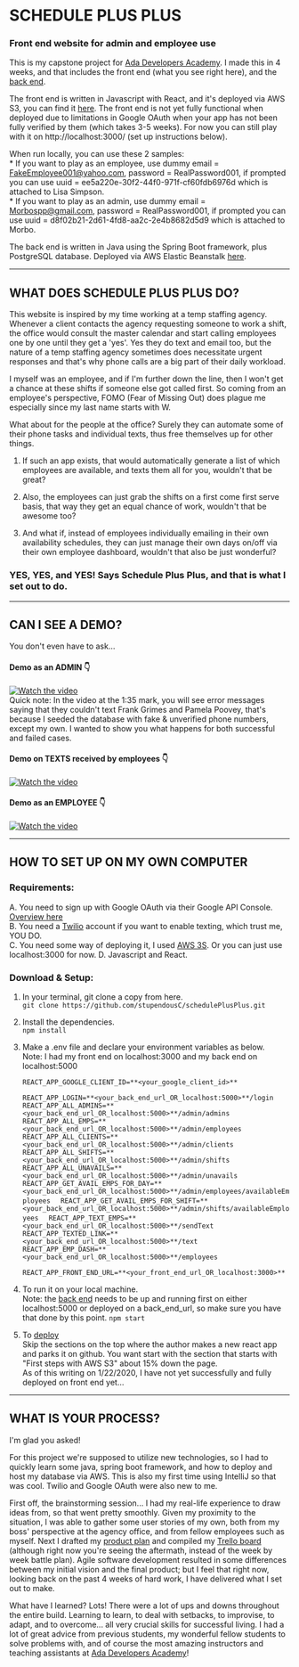 # SCHEDULE PLUS PLUS
### Front end website for admin and employee use

This is my capstone project for <a href="https://adadevelopersacademy.org">Ada Developers Academy</a>.  I made this in 4 weeks, and that includes the front end (what you see right here), and the [back end](https://github.com/stupendousC/schedule).  

The front end is written in Javascript with React, and it's deployed via AWS S3, you can find it [here](http://schedplusplus.s3-website-us-west-2.amazonaws.com/).  The front end is not yet fully functional when deployed due to limitations in Google OAuth when your app has not been fully verified by them (which takes 3-5 weeks).  For now you can still play with it on http://localhost:3000/ (set up instructions below).

When run locally, you can use these 2 samples:  
    * If you want to play as an employee, use dummy email = FakeEmployee001@yahoo.com, password = RealPassword001, if prompted you can use uuid = ee5a220e-30f2-44f0-971f-cf60fdb6976d which is attached to Lisa Simpson.  
    * If you want to play as an admin, use dummy email = Morbospp@gmail.com, password = RealPassword001, if prompted you can use uuid = d8f02b21-2d61-4fd8-aa2c-2e4b8682d5d9 which is attached to Morbo.

The back end is written in Java using the Spring Boot framework, plus PostgreSQL database.  Deployed via AWS Elastic Beanstalk [here](http://schedplusplusbackend.us-west-2.elasticbeanstalk.com/).

***

## WHAT DOES SCHEDULE PLUS PLUS DO?

This website is inspired by my time working at a temp staffing agency.  Whenever a client contacts the agency requesting someone to work a shift, the office would consult the master calendar and start calling employees one by one until they get a 'yes'.  Yes they do text and email too, but the nature of a temp staffing agency sometimes does necessitate urgent responses and that's why phone calls are a big part of their daily workload.

I myself was an employee, and if I'm further down the line, then I won't get a chance at these shifts if someone else got called first.  So coming from an employee's perspective, FOMO (Fear of Missing Out) does plague me especially since my last name starts with W.

What about for the people at the office?  Surely they can automate some of their phone tasks and individual texts, thus free themselves up for other things.  

1. If such an app exists, that would automatically generate a list of which employees are available, and texts them all for you, wouldn't that be great?  

2. Also, the employees can just grab the shifts on a first come first serve basis, that way they get an equal chance of work, wouldn't that be awesome too?  

3. And what if, instead of employees individually emailing in their own availability schedules, they can just manage their own days on/off via their own employee dashboard, wouldn't that also be just wonderful?

### YES, YES, and YES!   Says Schedule Plus Plus, and that is what I set out to do.

***

## CAN I SEE A DEMO?

You don't even have to ask... 
#### Demo as an ADMIN 👇  
[![Watch the video](https://img.youtube.com/vi/_9Q1ofPxcDg/hqdefault.jpg)](https://youtu.be/_9Q1ofPxcDg)  
Quick note: In the video at the 1:35 mark, you will see error messages saying that they couldn't text Frank Grimes and Pamela Poovey, that's because I seeded the database with fake & unverified phone numbers, except my own.  I wanted to show you what happens for both successful and failed cases.  

#### Demo on TEXTS received by employees 👇
[![Watch the video](https://img.youtube.com/vi/rvT_r7Nze6g/hqdefault.jpg)](https://youtu.be/rvT_r7Nze6g)

#### Demo as an EMPLOYEE 👇
[![Watch the video](https://img.youtube.com/vi/TMOkfiG8SKQ/hqdefault.jpg)](https://youtu.be/TMOkfiG8SKQ)

***

## HOW TO SET UP ON MY OWN COMPUTER
### Requirements: 
A. You need to sign up with Google OAuth via their Google API Console.  [Overview here](https://developers.google.com/identity/protocols/OAuth2)  
B. You need a [Twilio](https://www.twilio.com/) account if you want to enable texting, which trust me, YOU DO.  
C. You need some way of deploying it, I used [AWS 3S](https://aws.amazon.com/s3/?nc2=h_ql_prod_fs_s3).  Or you can just use localhost:3000 for now.
D. Javascript and React.

### Download & Setup:
1. In your terminal, git clone a copy from here.  
    `git clone https://github.com/stupendousC/schedulePlusPlus.git`

2. Install the dependencies.  
    `npm install`

3. Make a .env file and declare your environment variables as below.  
  Note: I had my front end on localhost:3000 and my back end on localhost:5000  

    `REACT_APP_GOOGLE_CLIENT_ID=**<your_google_client_id>**  `

    `REACT_APP_LOGIN=**<your_back_end_url_OR_localhost:5000>**/login  `
    `REACT_APP_ALL_ADMINS=**<your_back_end_url_OR_localhost:5000>**/admin/admins  `
    `REACT_APP_ALL_EMPS=**<your_back_end_url_OR_localhost:5000>**/admin/employees  `
    `REACT_APP_ALL_CLIENTS=**<your_back_end_url_OR_localhost:5000>**/admin/clients  `
    `REACT_APP_ALL_SHIFTS=**<your_back_end_url_OR_localhost:5000>**/admin/shifts  `
    `REACT_APP_ALL_UNAVAILS=**<your_back_end_url_OR_localhost:5000>**/admin/unavails  `
    `REACT_APP_GET_AVAIL_EMPS_FOR_DAY=**<your_back_end_url_OR_localhost:5000>**/admin/employees/availableEmployees  `
    `REACT_APP_GET_AVAIL_EMPS_FOR_SHIFT=**<your_back_end_url_OR_localhost:5000>**/admin/shifts/availableEmployees  ` 
    `REACT_APP_TEXT_EMPS=**<your_back_end_url_OR_localhost:5000>**/sendText  `
    `REACT_APP_TEXTED_LINK=**<your_back_end_url_OR_localhost:5000>**/text  `
    `REACT_APP_EMP_DASH=**<your_back_end_url_OR_localhost:5000>**/employees  `

    `REACT_APP_FRONT_END_URL=**<your_front_end_url_OR_localhost:3000>**  `
  
4. To run it on your local machine.  
  Note: the [back end](https://github.com/stupendousC/schedule) needs to be up and running first on either localhost:5000 or deployed on a back_end_url, so make sure you have that done by this point.
    `npm start`

5. To [deploy](https://medium.com/dailyjs/a-guide-to-deploying-your-react-app-with-aws-s3-including-https-a-custom-domain-a-cdn-and-58245251f081)  
  Skip the sections on the top where the author makes a new react app and parks it on github.  You want start with the section that starts with "First steps with AWS S3" about 15% down the page.   
  As of this writing on 1/22/2020, I have not yet successfully and fully deployed on front end yet...

***

## WHAT IS YOUR PROCESS?

I'm glad you asked!  

For this project we're supposed to utilize new technologies, so I had to quickly learn some java, spring boot framework, and how to deploy and host my database via AWS.  This is also my first time using IntelliJ so that was cool.  Twilio and Google OAuth were also new to me.  

First off, the brainstorming session... I had my real-life experience to draw ideas from, so that went pretty smoothly. Given my proximity to the situation, I was able to gather some user stories of my own, both from my boss' perspective at the agency office, and from fellow employees such as myself.  Next I drafted my [product plan](https://gist.github.com/stupendousC/d3046c125289f5071d1c3627355a928a) and compiled my [Trello board](https://trello.com/b/Q2nqP0Re/capstone) (although right now you're seeing the aftermath, instead of the week by week battle plan).  Agile software development resulted in some differences between my initial vision and the final product; but I feel that right now, looking back on the past 4 weeks of hard work, I have delivered what I set out to make.

What have I learned?  Lots!  There were a lot of ups and downs throughout the entire build.  Learning to learn, to deal with setbacks, to improvise, to adapt, and to overcome... all very crucial skills for successful living.  I had a lot of great advice from previous students, my wonderful fellow students to solve problems with, and of course the most amazing instructors and teaching assistants at [Ada Developers Academy](https://adadevelopersacademy.org)!
